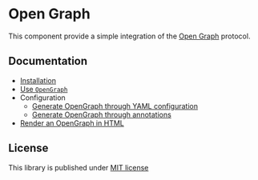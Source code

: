 # Open Graph

This component provide a simple integration of the [Open Graph](http://ogp.me) protocol.

## Documentation

* [Installation](doc/installation.md)
* [Use `OpenGraph`](doc/use-open-graph.md)
* Configuration
    * [Generate OpenGraph through YAML configuration](doc/use-graph-yaml.md)
    * [Generate OpenGraph through annotations](doc/use-graph-annotation.md)
* [Render an OpenGraph in HTML](doc/render-open-graph.md)

## License

This library is published under [MIT license](LICENSE)
